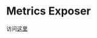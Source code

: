 # Metrics Exposer

访问[这里](https://github.com/vesoft-inc/nebula-stats-exporter/blob/master/deploy/bare-metal/README.md)